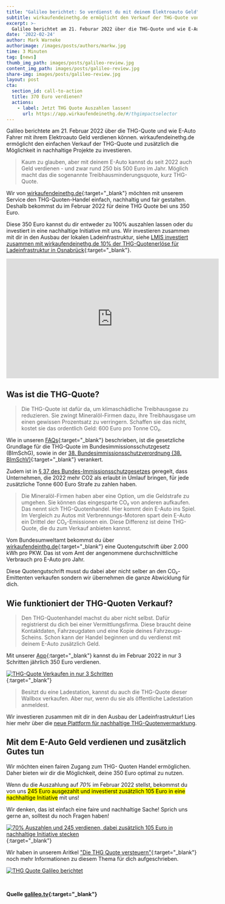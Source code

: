 ```yaml
---
title: "Galileo berichtet: So verdienst du mit deinem Elektroauto Geld"
subtitle: wirkaufendeinethg.de ermöglicht den Verkauf der THG-Quote von Elektrofahrzeugen und damit die Möglichkeit Geld mit dem Elektroauto zu verdienen. Einfach. Nachhaltig.
excerpt: >-
  Galileo berichtet am 21. Feburar 2022 über die THG-Quote und wie E-Auto Fahrer mit ihrem Elektroauto Geld verdienen können.
date: '2022-02-24'
author: Mark Warneke
authorimage: /images/posts/authors/markw.jpg
time: 3 Minuten
tag: [news]
thumb_img_path: images/posts/galileo-review.jpg
content_img_path: images/posts/galileo-review.jpg
share-img: images/posts/galileo-review.jpg
layout: post
cta:
  section_id: call-to-action
  title: 370 Euro verdienen?
  actions:
    - label: Jetzt THG Quote Auszahlen lassen!
      url: https://app.wirkaufendeinethg.de/#/thgimpactselector
--- 
```


Galileo berichtete am 21. Februar 2022 über die THG-Quote und wie E-Auto Fahrer mit ihrem Elektroauto Geld verdienen können. wirkaufendeinethg.de ermöglicht den einfachen Verkauf der THG-Quote und zusätzlich die Möglichkeit in nachhaltige Projekte zu investieren.

> Kaum zu glauben, aber mit deinem E-Auto kannst du seit 2022 auch Geld verdienen - und zwar rund 250 bis 500 Euro im Jahr. Möglich macht das die sogenannte Treibhausminderungsquote, kurz THG-Quote.

Wir von [wirkaufendeinethg.de](https://app.wirkaufendeinethg.de/#/thgimpactselector){:target="_blank"} möchten mit unserem Service den THG-Quoten-Handel einfach, nachhaltig und fair gestalten. Deshalb bekommst du im Februar 2022 für deine THG Quote bei uns 350 Euro.

Diese 350 Euro kannst du dir entweder zu 100% auszahlen lassen oder du investiert in eine nachhaltige Initiative mit uns. Wir investieren zusammen mit dir in den Ausbau der lokalen Ladeinfrastruktur, siehe [LMIS investiert zusammen mit wirkaufendeinethg.de 10% der THG-Quotenerlöse für Ladeinfrastruktur in Osnabrück](/blog/2022/02/22/LMIS-spendet-zusammen-mit-wirkaufendeinethg.de-10-Prozent-der-THG-Quotenerloese-fuer-Ladeinfrastruktur-in-Osnabrueck/){:target="_blank"}.

<iframe width="560" height="315" src="https://www.youtube-nocookie.com/embed/KUxxfB-6wUY" title="YouTube video player" frameborder="0" allow="accelerometer; autoplay; clipboard-write; encrypted-media; gyroscope; picture-in-picture" style="margin: auto; display: block; max-width:800px; max-height:350px max-height: 400px;" allowfullscreen></iframe>

## Was ist die THG-Quote?

> Die THG-Quote ist dafür da, um klimaschädliche Treibhausgase zu reduzieren. Sie zwingt Mineralöl-Firmen dazu, ihre Treibhausgase um einen gewissen Prozentsatz zu verringern. Schaffen sie das nicht, kostet sie das ordentlich Geld: 600 Euro pro Tonne CO₂.

Wie in unseren [FAQs](/faq/){:target="_blank"} beschrieben, ist die gesetzliche Grundlage für die THG-Quote im Bundesimmissionsschutzgesetz (BImSchG), sowie in der [38. Bundesimmissionsschutzverordnung (38. BImSchV)](https://www.umweltbundesamt.de/themen/verkehr-laerm/kraft-betriebsstoffe/vollzug-38-bimschv-anrechnung-von-strom-fuer){:target="_blank"} verankert. 

Zudem ist in [§ 37 des Bundes-Immissionsschutzgesetzes](https://www.gesetze-im-internet.de/bimschg/__37.html#:~:text=Gesetz%20zum%20Schutz%20vor%20sch%C3%A4dlichen,Gemeinschaften%20oder%20der%20Europ%C3%A4ischen%20Union) geregelt, dass Unternehmen, die 2022 mehr CO2 als erlaubt in Umlauf bringen, für jede zusätzliche Tonne 600 Euro Strafe zu zahlen haben.

> Die Mineralöl-Firmen haben aber eine Option, um die Geldstrafe zu umgehen. Sie können das eingesparte CO₂ von anderen aufkaufen. Das nennt sich THG-Quotenhandel.
> Hier kommt dein E-Auto ins Spiel. Im Vergleich zu Autos mit Verbrennungs-Motoren spart dein E-Auto ein Drittel der CO₂-Emissionen ein. Diese Differenz ist deine THG-Quote, die du zum Verkauf anbieten kannst.

Vom Bundesumweltamt bekommst du über [wirkaufendeinthg.de](https://app.wirkaufendeinethg.de/#/thgimpactselector){:target="_blank"} eine Quotengutschrift über 2.000 kWh pro PKW. Das ist vom Amt der angenommene durchschnittliche Verbrauch pro E-Auto pro Jahr.

Diese Quotengutschrift musst du dabei aber nicht selber an den CO₂-Emittenten verkaufen sondern wir übernehmen die ganze Abwicklung für dich.

## Wie funktioniert der THG-Quoten Verkauf?

> Den THG-Quotenhandel machst du aber nicht selbst. Dafür registrierst du dich bei einer Vermittlungsfirma. Diese braucht deine Kontaktdaten, Fahrzeugdaten und eine Kopie deines Fahrzeugs-Scheins. Schon kann der Handel beginnen und du verdienst mit deinem E-Auto zusätzlich Geld.

Mit unserer [App](https://app.wirkaufendeinethg.de/#/thgimpactselector){:target="_blank"} kannst du im Februar 2022 in nur 3 Schritten jährlich 350 Euro verdienen.

[<img src="/images/thg-verkaufen.jpg" alt="THG-Quote Verkaufen in nur 3 Schritten" style="margin: auto; display: block; max-width:800px; max-height:350px max-height: 500px;" />](https://app.wirkaufendeinethg.de/#/thgimpactselector){:target="_blank"}

> Besitzt du eine Ladestation, kannst du auch die THG-Quote dieser Wallbox verkaufen. Aber nur, wenn du sie als öffentliche Ladestation anmeldest.

Wir investieren zusammen mit dir in den Ausbau der Ladeinfrastruktur! Lies hier mehr über die [neue Plattform für nachhaltige THG-Quotenvermarktung](https://www.wirkaufendeinethg.de/blog/2022/02/05/Neue-Plattform-Fuer-Nachhaltige-THG-Quoten-Vermarktung/).

## Mit dem E-Auto Geld verdienen und zusätzlich Gutes tun

Wir möchten einen fairen Zugang zum THG- Quoten Handel ermöglichen. Daher bieten wir dir die Möglichkeit, deine 350 Euro optimal zu nutzen.

Wenn du die Auszahlung auf _70%_ im Februar 2022 stellst, bekommst du von uns <mark>245 Euro ausgezahlt und investierst zusätzlich 105 Euro in eine nachhaltige Initiative</mark> mit uns!

Wir denken, das ist einfach eine faire und nachhaltige Sache! Sprich uns gerne an, solltest du noch Fragen haben!

[<img src="/images/posts/70-fuer-255-steuerfrei.jpg" alt="70% Auszahlen und 245 verdienen, dabei zusätzlich 105 Euro in nachhaltige Initiative stecken" style="margin: auto; display: block; max-width:800px; max-height:350px max-height: 400px;" />](https://app.wirkaufendeinethg.de/#/thgimpactselector){:target="_blank"}

Wir haben in unserem Aritkel ["Die THG Quote versteuern"](/blog/2022/04/08/thg-quote-steuer){:target="_blank"} noch mehr Informationen zu diesem Thema für dich aufgeschrieben.

[<img src="/images/banner-cta-thg-quote-beantragen-tesla.jpg" alt="THG Quote Galileo berichtet" style="margin: auto; display: block; max-width:800px; max-height:350px" />](https://app.wirkaufendeinethg.de)

<br/>

**Quelle [galileo.tv](https://www.galileo.tv/technik/umstieg-aufs-elektroauto-die-vor-und-nachteile/){:target="_blank"}**
